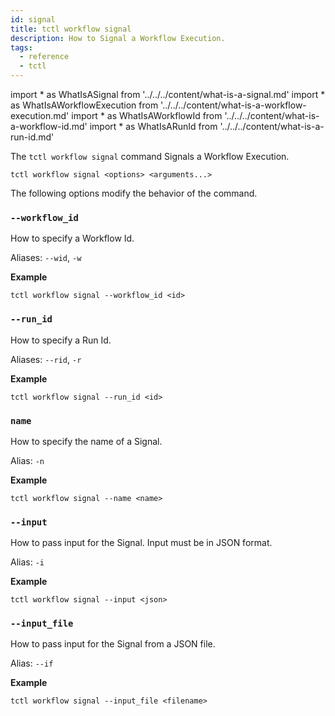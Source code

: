 ```yaml
---
id: signal
title: tctl workflow signal
description: How to Signal a Workflow Execution.
tags:
  - reference
  - tctl
---
```


<!-- prettier-ignore -->
import * as WhatIsASignal from '../../../content/what-is-a-signal.md'
import * as WhatIsAWorkflowExecution from '../../../content/what-is-a-workflow-execution.md'
import * as WhatIsAWorkflowId from '../../../content/what-is-a-workflow-id.md'
import * as WhatIsARunId from '../../../content/what-is-a-run-id.md'

The `tctl workflow signal` command <preview page={WhatIsASignal}>Signals</preview> a <preview page={WhatIsAWorkflowExecution}>Workflow Execution</preview>.

`tctl workflow signal <options> <arguments...>`

The following options modify the behavior of the command.

### `--workflow_id`

How to specify a <preview page={WhatIsAWorkflowId}>Workflow Id</preview>.

Aliases: `--wid`, `-w`

**Example**

```
tctl workflow signal --workflow_id <id>
```

### `--run_id`

How to specify a <preview page={WhatIsARunId}>Run Id</preview>.

Aliases: `--rid`, `-r`

**Example**

```
tctl workflow signal --run_id <id>
```

### `name`

How to specify the name of a <preview page={WhatIsASignal}>Signal</preview>.

Alias: `-n`

**Example**

```
tctl workflow signal --name <name>
```
### `--input`

How to pass input for the <preview page={WhatIsASignal}>Signal</preview>. Input must be in JSON format.

Alias: `-i`

**Example**

```
tctl workflow signal --input <json>
```

### `--input_file`

How to pass input for the <preview page={WhatIsASignal}>Signal</preview> from a JSON file.

Alias: `--if`

**Example**

```
tctl workflow signal --input_file <filename>
```
